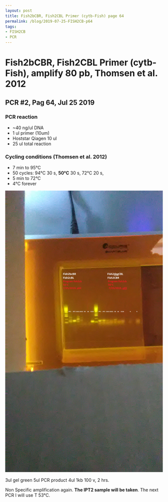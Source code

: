 ```yaml
---
layout: post
title: Fish2bCBR, Fish2CBL Primer (cytb-Fish) page 64
permalink: /blog/2019-07-25-FISH2CB-p64
tags:
- FISH2CB
- PCR
---
```


Fish2bCBR, Fish2CBL Primer (cytb-Fish), amplify **80 pb**, Thomsen et al. 2012
==============================================================================

**PCR \#2, Pag 64, Jul 25 2019**
--------------------------------

### **PCR reaction**

-   ~40 ng/ul DNA
-   1 ul primer (10um)
-   Hoststar Qiagen 10 ul
-   25 ul total reaction

### **Cycling conditions (Thomsen et al. 2012)**

-   7 min to 95°C
-   50 cycles: 94°C 30 s, **50°C** 30 s, 72°C 20 s,
-   5 min to 72°C
-   4°C forever

![image](/images/PCR-FISH2CB_Jul-25-2019_p64-65.png)

3ul gel green 5ul PCR product 4ul 1kb 100 v, 2 hrs.

Non Specific amplification again. **The IPT2 sample will be taken**. The
next PCR I will use T 53°C.
